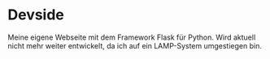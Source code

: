# Devside
Meine eigene Webseite mit dem Framework Flask für Python.
Wird aktuell nicht mehr weiter entwickelt, da ich auf ein LAMP-System umgestiegen bin. 
